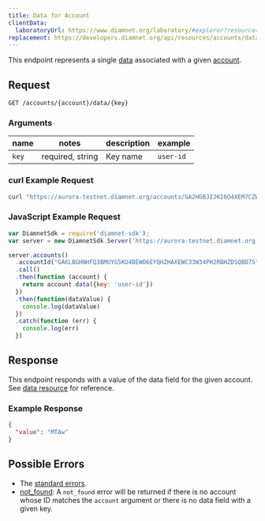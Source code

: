 ```yaml
---
title: Data for Account
clientData:
  laboratoryUrl: https://www.diamnet.org/laboratory/#explorer?resource=data&endpoint=for_account
replacement: https://developers.diamnet.org/api/resources/accounts/data/
---
```


This endpoint represents a single [data](../resources/data.md) associated with a given [account](../resources/account.md).

## Request

```
GET /accounts/{account}/data/{key}
```

### Arguments

| name     | notes                          | description                                                      | example                                                   |
| ------   | -------                        | -----------                                                      | -------                                                   |
| `key`| required, string               | Key name | `user-id`|

### curl Example Request

```sh
curl "https://aurora-testnet.diamnet.org/accounts/GA2HGBJIJKI6O4XEM7CZWY5PS6GKSXL6D34ERAJYQSPYA6X6AI7HYW36/data/user-id"
```

### JavaScript Example Request

```javascript
var DiamnetSdk = require('diamnet-sdk');
var server = new DiamnetSdk.Server('https://aurora-testnet.diamnet.org');

server.accounts()
  .accountId("GAKLBGHNHFQ3BMUYG5KU4BEWO6EYQHZHAXEWC33W34PH2RBHZDSQBD75")
  .call()
  .then(function (account) {
    return account.data({key: 'user-id'})
  })
  .then(function(dataValue) {
    console.log(dataValue)
  })
  .catch(function (err) {
    console.log(err)
  })
```

## Response

This endpoint responds with a value of the data field for the given account. See [data resource](../resources/data.md) for reference.

### Example Response

```json
{
  "value": "MTAw"
}
```

## Possible Errors

- The [standard errors](../errors.md#Standard-Errors).
- [not_found](../errors/not-found.md): A `not_found` error will be returned if there is no account whose ID matches the `account` argument or there is no data field with a given key.
